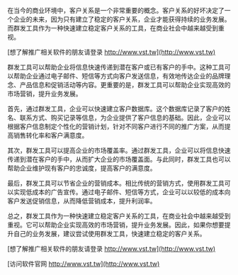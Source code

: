 在当今的商业环境中，客户关系是一个非常重要的概念。客户关系的好坏决定了一个企业的未来，因为只有建立了稳定的客户关系，企业才能获得持续的业务发展。而群发工具作为一种快速建立稳定客户关系的工具，在商业社会中越来越受到重视。

[想了解推广相关软件的朋友请登录 http://www.vst.tw](http://www.vst.tw)

群发工具可以帮助企业将信息快速传递到潜在客户或已有客户的手中。这种工具可以帮助企业通过电子邮件、短信等方式向客户发送信息，有效地传达企业的品牌理念、产品信息和促销活动等内容。更重要的是，群发工具可以帮助企业实现高效的市场营销，提升业务发展。

首先，通过群发工具，企业可以快速建立客户数据库。这个数据库记录了客户的姓名、联系方式、购买记录等信息，为企业提供了客户信息的基础。因此，企业可以根据客户信息制定个性化的营销计划，针对不同客户进行不同的推广方案，从而提高销售转化率和客户满意度。

其次，群发工具可以提高企业的市场覆盖率。通过群发工具，企业可以将信息快速传递到潜在客户的手中，从而扩大企业的市场覆盖面。与此同时，群发工具也可以帮助企业维护现有客户的忠诚度，提高客户的满意度。

最后，群发工具可以节省企业的营销成本。相比传统的营销方式，使用群发工具可以实现低成本的广告宣传。通过电子邮件、短信等方式，企业可以以较低的成本向客户发送促销信息，从而降低营销成本，提升利润率。

总之，群发工具作为一种快速建立稳定客户关系的工具，在商业社会中越来越受到重视。它可以帮助企业实现高效的市场营销，提升业务发展。因此，如果你想要提升自己的业务发展，建议尝试使用群发工具，快速建立稳定的客户关系。

[想了解推广相关软件的朋友请登录 http://www.vst.tw](http://www.vst.tw)


[访问软件官网 http://www.vst.tw](http://www.vst.tw)
